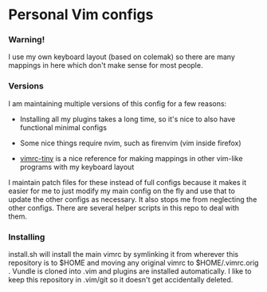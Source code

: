 # Personal Vim configs

### Warning!

I use my own keyboard layout (based on colemak) so there are many mappings in
here which don't make sense for most people.

### Versions

I am maintaining multiple versions of this config for a few reasons:

- Installing all my plugins takes a long time, so it's nice to also have
  functional minimal configs

- Some nice things require nvim, such as firenvim (vim inside firefox)

- [vimrc-tiny](./.vimrc-tiny) is a nice reference for making mappings in other
  vim-like programs with my keyboard layout

I maintain patch files for these instead of full configs because it makes it
easier for me to just modify my main config on the fly and use that to update
the other configs as necessary. It also stops me from neglecting the other
configs. There are several helper scripts in this repo to deal with them.

### Installing

install.sh will install the main vimrc by symlinking it from wherever this
repository is to $HOME and moving any original vimrc to $HOME/.vimrc.orig .
Vundle is cloned into .vim and plugins are installed automatically. I like to
keep this repository in .vim/git so it doesn't get accidentally deleted.
